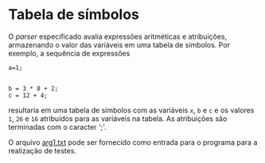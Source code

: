 # Tabela de símbolos

O _parser_ especificado avalia expressões aritméticas e atribuições, 
armazenando o valor das variáveis em uma tabela de símbolos. Por exemplo, 
a sequência de expressões

```
a=1;


b = 3 * 8 + 2;
c = 12 + 4;
```

resultaria em uma tabela de símbolos com as variáveis `x`, `b` e 
`c` e os valores `1`, `26` e `16` atribuídos para as variáveis 
na tabela. As atribuições são terminadas com o caracter ';'.

O arquivo [arg1.txt](arg1.txt) pode ser fornecido como entrada para 
o programa para a realização de testes.
